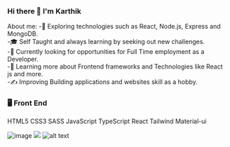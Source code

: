 ### Hi there 👋 I'm Karthik



About me:
-🤔   Exploring technologies such as React, Node.js, Express and MongoDB.</br>
-🎓   Self Taught and always learning by seeking out new challenges.</br>
-💼   Currently looking for opportunities for Full Time employment as a Developer.</br>
-🌱   Learning more about Frontend frameworks and Technologies like React js and more.</br>
-✍️   Improving Building applications and websites skill as a hobby.</br>


### 🖥️   Front End</br>
  HTML5 CSS3 SASS JavaScript TypeScript React Tailwind Material-ui
  
![image]({https://img.shields.io/badge/HTML5-E34F26?style=for-the-badge&logo=html5&logoColor=white})
<img src="{https://img.shields.io/badge/HTML5-E34F26?style=for-the-badge&logo=html5&logoColor=white}" />
![alt text](https://img.shields.io/badge/HTML5-E34F26?style=for-the-badge&logo=html5&logoColor=white)
